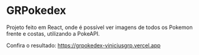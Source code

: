 # GRPokedex

Projeto feito em React, onde é possível ver imagens de todos os Pokemon frente e costas, utilizando a PokeAPI.

Confira o resultado: https://grpokedex-viniciusgrp.vercel.app
